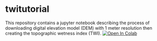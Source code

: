 # twitutorial
This repository contains a jupyter notebook describing the process of downloading digital elevation model (DEM) with 1 meter resolution then creating the topographic wetness index (TWI).
[![Open In Colab](https://colab.research.google.com/assets/colab-badge.svg)](https://colab.research.google.com/github/oliveiralab/twitutorial/blob/main/twitutorial.ipynb)
